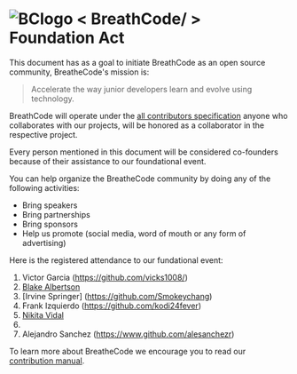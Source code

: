 # ![BClogo](https://camo.githubusercontent.com/030f4482ea4a558949ef0d088bb42d947214c9fb/68747470733a2f2f6173736574732e62726561746865636f2e64652f617069732f696d672f696d616765732e7068703f626c6f622672616e646f6d266361743d69636f6e26746167733d62726561746865636f64652c3332) < BreathCode/ >  Foundation Act

This document has as a goal to initiate BreathCode as an open source community, BreatheCode's mission is:

> Accelerate the way junior developers learn and evolve using technology.

BreathCode will operate under the [all contributors specification](https://github.com/jfmengels/all-contributors-cli) anyone who collaborates with our projects, will be honored as a collaborator in the respective project.

Every person mentioned in this document will be considered co-founders because of their assistance to our foundational event.

You can help organize the BreatheCode community by doing any of the following activities:

+ Bring speakers 
+ Bring partnerships 
+ Bring sponsors
+ Help us promote (social media, word of mouth or any form of advertising)

Here is the registered attendance to our fundational event:

1.  Victor Garcia (https://github.com/vicks1008/)
2.  [Blake Albertson](https://github.com/pandahacker)
3.  [Irvine Springer] (https://github.com/Smokeychang)
4.  Frank Izquierdo (https://github.com/kodi24fever)
5.  [Nikita Vidal](https://github.com/nikiy30)
6.
7. Alejandro Sanchez (https://www.github.com/alesanchezr)

To learn more about BreatheCode we encourage you to read our [contribution manual](https://github.com/breatheco-de/main-documentation).
